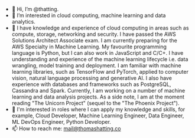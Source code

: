 - 👋 Hi, I’m @thatting.
- 👀 I’m interested in cloud computing, machine learning and data analytics. 
- 🌱 I have knowledge and experience of cloud computing in areas such as compute, storage, networking and security. I have passed the AWS Solutions Architect Associate exam. I am currently preparing for the AWS Specialty in Machine Learning. My favourite programming language is Python, but I can also work in JavaScript and C/C+. I have understanding and experience of the machine learning lifecycle i.e. data wrangling, model training and deployment. I am familiar with machine learning libraries, such as TensorFlow and PyTorch, applied to computer vision, natural language processing and generative AI. I also have experience with databases and frameworks such as PostgreSQL, Cassandra and Spark. Currently, I am working on a number of machine learning and data analysis projects.  As a side note, I am at the moment reading "The Unicorn Project" (sequel to the "The Phoenix Project").
- 💞️ I'm interested in roles where I can apply my knowledge and skills, for example, Cloud Developer, Machine Learning Engineer, Data Engineer, ML DevOps Engineer, Python Developer. 
- 📫 How to reach me: mail@thomashatting.co

<!---
thatting/thatting is a ✨ special ✨ repository because its `README.md` (this file) appears on your GitHub profile.
You can click the Preview link to take a look at your changes.
--->
